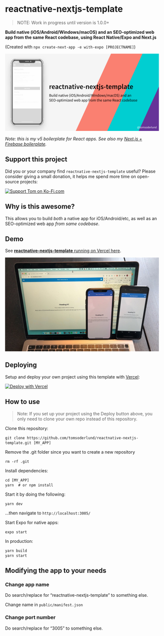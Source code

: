 # reactnative-nextjs-template

> NOTE: Work in progress until version is 1.0.0+

**Build native (iOS/Android/Windows/macOS) and an SEO-optimized web app from the same React codebase, using React Native/Expo and Next.js**

(Created with `npx create-next-app -e with-expo [PROJECTNAME]`)

![reactnative-nextjs-template demo on phone](docs/github_preview.jpg)

_Note: this is my v5 boilerplate for React apps. See also my [Next.js + Firebase boilerplate](https://github.com/tomsoderlund/nextjs-pwa-firebase-boilerplate)._

## Support this project

Did you or your company find `reactnative-nextjs-template` useful? Please consider giving a small donation, it helps me spend more time on open-source projects:

[![Support Tom on Ko-Fi.com](https://www.tomsoderlund.com/ko-fi_tomsoderlund_50.png)](https://ko-fi.com/tomsoderlund)

## Why is this awesome?

This allows you to build _both_ a native app for iOS/Android/etc, as well as an SEO-optimized web app _from same codebase_.

## Demo

See [**reactnative-nextjs-template** running on Vercel here](https://reactnative-nextjs-template.vercel.app/).

![reactnative-nextjs-template demo on phone](docs/demo.jpg)

## Deploying

Setup and deploy your own project using this template with [Vercel](https://vercel.com):

[![Deploy with Vercel](https://vercel.com/button)](https://vercel.com/import/git?s=https%3A%2F%2Fgithub.com%2Ftomsoderlund%2Freactnative-nextjs-template&env=NEXT_PUBLIC_FIREBASE_API_KEY&envDescription=Enter%20your%20public%20Firebase%20API%20Key&envLink=https://github.com/tomsoderlund/reactnative-nextjs-template#deploying-with-vercel)

## How to use

> Note: If you set up your project using the Deploy button above, you only need to clone your own repo instead of this repository.

Clone this repository:

    git clone https://github.com/tomsoderlund/reactnative-nextjs-template.git [MY_APP]

Remove the .git folder since you want to create a new repository

    rm -rf .git

Install dependencies:

    cd [MY_APP]
    yarn  # or npm install

Start it by doing the following:

    yarn dev

…then navigate to `http://localhost:3005/`

Start Expo for native apps:

	expo start

In production:

    yarn build
    yarn start

## Modifying the app to your needs

### Change app name

Do search/replace for “reactnative-nextjs-template” to something else.

Change name in `public/manifest.json`

### Change port number

Do search/replace for “3005” to something else.
